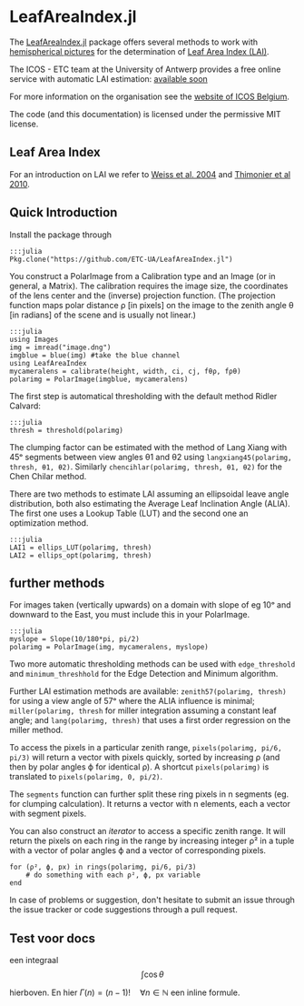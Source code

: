 # LeafAreaIndex.jl

The [LeafAreaIndex.jl](https://github.com/ETC-UA/LeafAreaIndex.jl) package offers several methods to work with [hemispherical pictures](http://en.wikipedia.org/wiki/Hemispherical_photography) for the determination of [Leaf Area Index (LAI)](http://en.wikipedia.org/wiki/Leaf_area_index).

The ICOS - ETC team at the University of Antwerp provides a free online service with automatic LAI estimation: [available soon](http://icos.ua.ac.be/)

For more information on the organisation see the [website of ICOS Belgium](http://www.icos-belgium.be/).

The code (and this documentation) is licensed under the permissive MIT license.

## Leaf Area Index

For an introduction on LAI we refer to [Weiss et al. 2004][Weiss2004] and [Thimonier et al 2010][Thimonier2010].

## Quick Introduction

Install the package through
    
    :::julia
    Pkg.clone("https://github.com/ETC-UA/LeafAreaIndex.jl")

You construct a PolarImage from a Calibration type and an Image (or in general, a Matrix). The calibration requires the image size, the coordinates of the lens center and the (inverse) projection function. 
(The projection function maps polar distance ρ [in pixels] on the image to the zenith angle θ [in radians] of the scene and is usually not linear.)

    :::julia
    using Images
    img = imread("image.dng")
    imgblue = blue(img) #take the blue channel
    using LeafAreaIndex
    mycameralens = calibrate(height, width, ci, cj, fθρ, fρθ)
    polarimg = PolarImage(imgblue, mycameralens)

The first step is automatical thresholding with the default method Ridler Calvard:

    :::julia
    thresh = threshold(polarimg)

The clumping factor can be estimated with the method of Lang Xiang with 45ᵒ segments between view angles θ1 and θ2 using `langxiang45(polarimg, thresh, θ1, θ2)`. Similarly `chencihlar(polarimg, thresh, θ1, θ2)` for the Chen Chilar method.

There are two methods to estimate LAI assuming an ellipsoidal leave angle distribution, both also estimating the Average Leaf Inclination Angle (ALIA). The first one uses a Lookup Table (LUT) and the second one an optimization method.

    :::julia
    LAI1 = ellips_LUT(polarimg, thresh)
    LAI2 = ellips_opt(polarimg, thresh)

## further methods

For images taken (vertically upwards) on a domain with slope of eg 10ᵒ and downward to the East, you must include this in your PolarImage.

    :::julia
    myslope = Slope(10/180*pi, pi/2)
    polarimg = PolarImage(img, mycameralens, myslope)

Two more automatic thresholding methods can be used with `edge_threshold` and `minimum_threshhold` for the Edge Detection and Minimum algorithm.

Further LAI estimation methods are available: `zenith57(polarimg, thresh)` for using a view angle of 57ᵒ where the ALIA influence is minimal; `miller(polarimg, thresh` for miller integration assuming a constant leaf angle; and `lang(polarimg, thresh)` that uses a first order regression on the miller method.

To access the pixels in a particular zenith range, `pixels(polarimg, pi/6, pi/3)` will return a vector with pixels quickly, sorted by increasing ρ (and then by polar angles ϕ for identical ρ). A shortcut `pixels(polarimg)` is translated to `pixels(polarimg, 0, pi/2)`.

The `segments` function can further split these ring pixels in n segments (eg. for clumping calculation). It returns a vector with n elements, each a vector with segment pixels.

You can also construct an *iterator* to access a specific zenith range. It will return the pixels on each ring in the range by increasing integer ρ² in a tuple with a vector of polar angles ϕ and a vector of corresponding pixels.
    
    for (ρ², ϕ, px) in rings(polarimg, pi/6, pi/3)
        # do something with each ρ², ϕ, px variable
    end

In case of problems or suggestion, don't hesitate to submit an issue through the issue tracker or code suggestions through a pull request.

## Test voor docs
een integraal
$$\int\cos\theta$$

hierboven. En hier $\Gamma(n) = (n-1)!\quad\forall n\in\mathbb N$ een inline formule.

[Weiss2004]: http://www.researchgate.net/profile/Inge_Jonckheere/publication/222931516_Review_of_methods_for_in_situ_leaf_area_index_(LAI)_determination_Part_II._Estimation_of_LAI_errors_and_sampling/links/09e4150cefe5a4fea5000000.pdf
[Thimonier2010]: http://www.schleppi.ch/patrick/publi/pdf/atal10b.pdf
